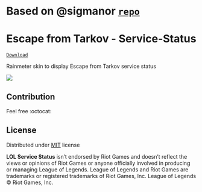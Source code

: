# Based on @sigmanor [`repo`](https://github.com/Sigmanor/LOL-Service-Status)
# Escape from Tarkov - Service-Status
[`Download`](https://github.com/Sigmanor/LOL-Service-Status/releases/latest/)

Rainmeter skin to display Escape from Tarkov service status

![](https://user-images.githubusercontent.com/61121160/149823936-8b1f47a8-48b1-4f8d-994a-b375c52fb304.png)  

## Contribution
Feel free :octocat:

## License
Distributed under [MIT](https://github.com/Sigmanor/LOL-Service-Status/blob/master/LICENSE) license

**LOL Service Status** isn’t endorsed by Riot Games and doesn’t reflect the views or opinions of Riot Games or anyone officially involved in producing or managing League of Legends. League of Legends and Riot Games are trademarks or registered trademarks of Riot Games, Inc. League of Legends © Riot Games, Inc.

